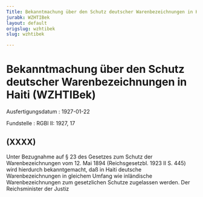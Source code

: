 ```yaml
---
Title: Bekanntmachung über den Schutz deutscher Warenbezeichnungen in Haiti
jurabk: WZHTIBek
layout: default
origslug: wzhtibek
slug: wzhtibek

---
```


# Bekanntmachung über den Schutz deutscher Warenbezeichnungen in Haiti (WZHTIBek)

Ausfertigungsdatum
:   1927-01-22

Fundstelle
:   RGBl II: 1927, 17



## (XXXX)

Unter Bezugnahme auf § 23 des Gesetzes zum Schutz der
Warenbezeichnungen vom 12. Mai 1894 (Reichsgesetzbl. 1923 II S. 445)
wird hierdurch bekanntgemacht, daß in Haiti deutsche
Warenbezeichnungen in gleichem Umfang wie inländische
Warenbezeichnungen zum gesetzlichen Schutze zugelassen werden.
Der Reichsminister der Justiz

